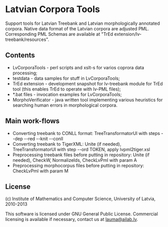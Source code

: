 Latvian Corpora Tools
=====================

Support tools for Latvian Treebank and Latvian morphologically annotated
corpora. Native data format of the Latvian corpora are adjusted PML.
Corresponding PML Schemas are available at
"TrEd extension/lv-treebank/resources".

Contents
--------

* LvCorporaTools - perl scripts and xslt-s for varios coprora data processing;
* testdata - data samples for stuff in LvCorporaTools;
* TrEd extension - development snapshot for lv-treebank module for TrEd tool
(this enables TrEd to operate with lv-PML files);
* *.bat files - invocation examples for LvCorporaTools;
* MorphoVerificator - java written tool implementing various heuristics for
searching human errors in morphological corpora.

Main work-flows
--------------

* Converting treebank to CONLL format: TreeTransformatorUI with steps --dep
--red --knit --conll
* Converting treebank to TigerXML: Unite (if needed), TreeTransformatorUI with
step --ord TOKEN, apply lvpml2tiger.xsl
* Preprocessing treebank files before putting in repository: Unite (if needed),
CheckW, NormalizeIds, CheckLvPml with param A
* Preprocessing morphocorpus files before putting in repository: CheckLvPml
with param M

License
-------

(c) Institute of Mathematics and Computer Science, University of Latvia, 2010-2013

This software is licensed under GNU General Public License.
Commercial licensing is available if necessary, contact us at lauma@ailab.lv.
